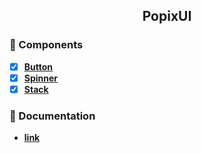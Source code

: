 <h2 align="center">PopixUI</h2>

### 🎨 Components

- [x] **[Button](https://popix-ui.vercel.app/components/button)**
- [x] **[Spinner](https://popix-ui.vercel.app/components/spinner)**
- [x] **[Stack](https://popix-ui.vercel.app/components/stack)**

### 📝 Documentation

- **[link](https://popix-ui.vercel.app/)**